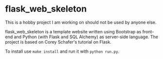 # flask_web_skeleton
This is a hobby project I am working on should not be used by anyone else.

flask_web_skeleton is a template website written using Bootstrap as front-end and Python (with Flask and SQL Alchemy) as server-side language.
The project is based on Corey Schafer's tutorial on Flask.

To install use `make install` and run it with `python run.py`.

